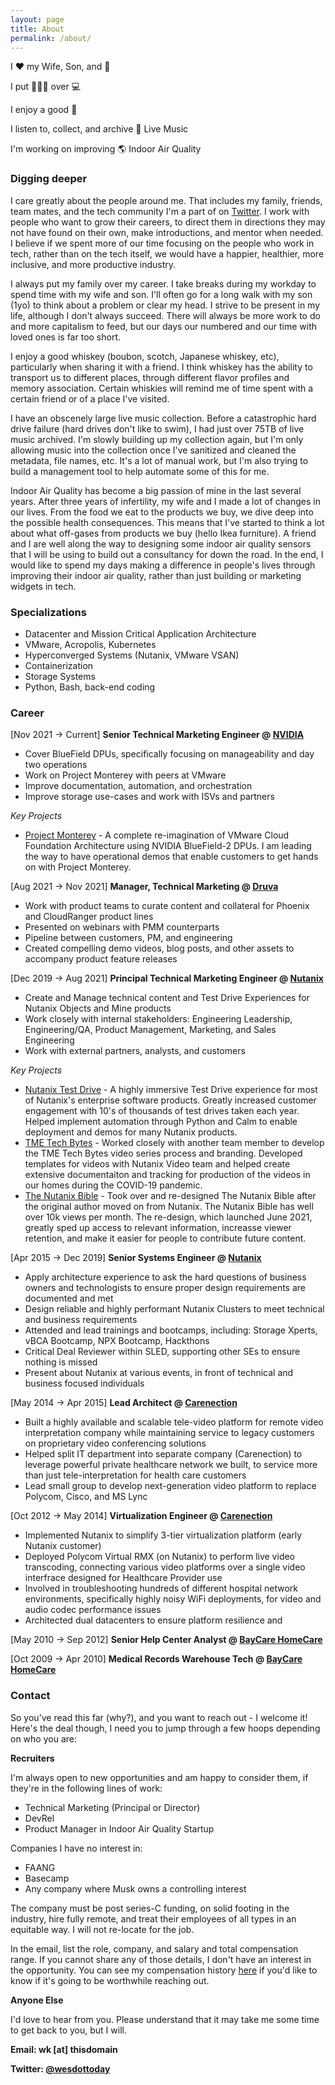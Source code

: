 ```yaml
---
layout: page
title: About
permalink: /about/
---
```


I ♥ my Wife, Son, and 🐶

I put 🧑‍🤝‍🧑 over 💻

I enjoy a good 🥃 

I listen to, collect, and archive 🎷 Live Music

I'm working on improving 🌎 Indoor Air Quality

### Digging deeper

I care greatly about the people around me. That includes my family, friends, team mates, and the tech community I'm a part of on [Twitter](https://twitter.com/wesdottoday). I work with people who want to grow their careers, to direct them in directions they may not have found on their own, make introductions, and mentor when needed. I believe if we spent more of our time focusing on the people who work in tech, rather than on the tech itself, we would have a happier, healthier, more inclusive, and more productive industry. 

I always put my family over my career. I take breaks during my workday to spend time with my wife and son. I'll often go for a long walk with my son (1yo) to think about a problem or clear my head. I strive to be present in my life, although I don't always succeed. There will always be more work to do and more capitalism to feed, but our days our numbered and our time with loved ones is far too short.

I enjoy a good whiskey (boubon, scotch, Japanese whiskey, etc), particularly when sharing it with a friend. I think whiskey has the ability to transport us to different places, through different flavor profiles and memory association. Certain whiskies will remind me of time spent with a certain friend or of a place I've visited.

I have an obscenely large live music collection. Before a catastrophic hard drive failure (hard drives don't like to swim), I had just over 75TB of live music archived. I'm slowly building up my collection again, but I'm only allowing music into the collection once I've sanitized and cleaned the metadata, file names, etc. It's a lot of manual work, but I'm also trying to build a management tool to help automate some of this for me. 

Indoor Air Quality has become a big passion of mine in the last several years. After three years of infertility, my wife and I made a lot of changes in our lives. From the food we eat to the products we buy, we dive deep into the possible health consequences. This means that I've started to think a lot about what off-gases from products we buy (hello Ikea furniture). A friend and I are well along the way to designing some indoor air quality sensors that I will be using to build out a consultancy for down the road. In the end, I would like to spend my days making a difference in people's lives through improving their indoor air quality, rather than just building or marketing widgets in tech.

### Specializations

- Datacenter and Mission Critical Application Architecture
- VMware, Acropolis, Kubernetes
- Hyperconverged Systems (Nutanix, VMware VSAN)
- Containerization
- Storage Systems
- Python, Bash, back-end coding

### Career

[Nov 2021 -> Current] **Senior Technical Marketing Engineer @ [NVIDIA](https://nvidia.com)**

- Cover BlueField DPUs, specifically focusing on manageability and day two operations
- Work on Project Monterey with peers at VMware
- Improve documentation, automation, and orchestration
- Improve storage use-cases and work with ISVs and partners

_Key Projects_

- [Project Monterey](https://www.nvidia.com/en-us/networking/project-monterey/) - A complete re-imagination of VMware Cloud Foundation Architecture using NVIDIA BlueField-2 DPUs. I am leading the way to have operational demos that enable customers to get hands on with Project Monterey.

[Aug 2021 -> Nov 2021] **Manager, Technical Marketing @ [Druva](https://druva.com)**

- Work with product teams to curate content and collateral for Phoenix and CloudRanger product lines
- Presented on webinars with PMM counterparts
- Pipeline between customers, PM, and engineering
- Created compelling demo videos, blog posts, and other assets to accompany product feature releases

[Dec 2019 -> Aug 2021] **Principal Technical Marketing Engineer @ [Nutanix](https://nutanix.com)**

- Create and Manage technical content and Test Drive Experiences for Nutanix Objects and Mine products
- Work closely with internal stakeholders: Engineering Leadership, Engineering/QA, Product Management, Marketing, and Sales Engineering
- Work with external partners, analysts, and customers

_Key Projects_

- [Nutanix Test Drive](https://www.nutanix.com/one-platform) - A highly immersive Test Drive experience for most of Nutanix's enterprise software products. Greatly increased customer engagement with 10's of thousands of test drives taken each year. Helped implement automation through Python and Calm to enable deployment and demos for many Nutanix products. 
- [TME Tech Bytes](https://www.youtube.com/playlist?list=PLAHgaS9IrJecH8STL5jN0wqnfK6Yvun6A) - Worked closely with another team member to develop the TME Tech Bytes video series process and branding. Developed templates for videos with Nutanix Video team and helped create extensive documentaiton and tracking for production of the videos in our homes during the COVID-19 pandemic.
- [The Nutanix Bible](https://nutanixbible.com) - Took over and re-designed The Nutanix Bible after the original author moved on from Nutanix. The Nutanix Bible has well over 10k views per month. The re-design, which launched June 2021, greatly sped up access to relevant information, increasse viewer retention, and make it easier for people to contribute future content. 

[Apr 2015 -> Dec 2019] **Senior Systems Engineer @ [Nutanix](https://nutanix.com)**

- Apply architecture experience to ask the hard questions of business owners and technologists to ensure proper design requirements are documented and met
- Design reliable and highly performant Nutanix Clusters to meet technical and business requirements
- Attended and lead trainings and bootcamps, including: Storage Xperts, vBCA Bootcamp, NPX Bootcamp, Hackthons
- Critical Deal Reviewer within SLED, supporting other SEs to ensure nothing is missed
- Present about Nutanix at various events, in front of technical and business focused individuals

[May 2014 -> Apr 2015] **Lead Architect @ [Carenection](https://uphealthinc.com/)**

- Built a highly available and scalable tele-video platform for remote video interpretation company while maintaining service to legacy customers on proprietary video conferencing solutions
- Helped split IT department into separate company (Carenection) to leverage powerful private healthcare network we built, to service more than just tele-interpretation for health care customers
- Lead small group to develop next-generation video platform to replace Polycom, Cisco, and MS Lync

[Oct 2012 -> May 2014] **Virtualization Engineer @ [Carenection](https://uphealthinc.com/)**

- Implemented Nutanix to simplify 3-tier virtualization platform (early Nutanix customer)
- Deployed Polycom Virtual RMX (on Nutanix) to perform live video transcoding, connecting various video platforms over a single video interfrace designed for Healthcare Provider use
- Involved in troubleshooting hundreds of different hospital network environments, specifically highly noisy WiFi deployments, for video and audio codec performance issues
- Architected dual datacenters to ensure platform resilience and 

[May 2010 -> Sep 2012] **Senior Help Center Analyst @ [BayCare HomeCare](https://baycare.org/services/homecare)**

[Oct 2009 -> Apr 2010] **Medical Records Warehouse Tech @ [BayCare HomeCare](https://baycare.org/services/homecare)**

### Contact

So you've read this far (why?), and you want to reach out - I welcome it! Here's the deal though, I need you to jump through a few hoops depending on who you are:

**Recruiters**

I'm always open to new opportunities and am happy to consider them, if they're in the following lines of work:

- Technical Marketing (Principal or Director)
- DevRel 
- Product Manager in Indoor Air Quality Startup

Companies I have no interest in:

- FAANG
- Basecamp
- Any company where Musk owns a controlling interest

The company must be post series-C funding, on solid footing in the industry, hire fully remote, and treat their employees of all types in an equitable way. I will not re-locate for the job.

In the email, list the role, company, and salary and total compensation range. If you cannot share any of those details, I don't have an interest in the opportunity. You can see my compensation history [here](/opencomp) if you'd like to know if it's going to be worthwhile reaching out.

**Anyone Else**

I'd love to hear from you. Please understand that it may take me some time to get back to you, but I will.

**Email: wk [at] thisdomain**

**Twitter: [@wesdottoday](https://twitter.com/wesdottoday)**
